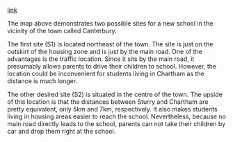 [link](https://www.ielts-writing.info/EXAM/academic_writing_samples_task_1/793/)

The map above demonstrates two possible sites for a new school in the vicinity of the town called Canterbury.

The first site (S1) is located northeast of the town. The site is just on the outskirt of the housing zone and is just by the main road. One of the advantages is the traffic location. Since it sits by the main road, it presumably allows parents to drive their children to school. However, the location could be inconvenient for students living in Chartham as the distance is much longer.

The other desired site (S2) is situated in the centre of the town. The upside of this location is that the distances between Sturry and Chartham are pretty equivalent, only 5km and 7km, respectively. It also makes students living in housing areas easier to reach the school. Nevertheless, because no main road directly leads to the school, parents can not take their children by car and drop them right at the school.